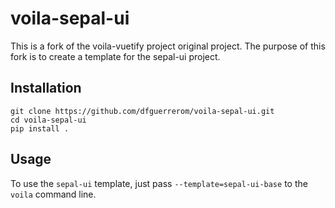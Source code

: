 # voila-sepal-ui

This is a fork of the voila-vuetify project original project. The purpose of this fork is to create a template for the sepal-ui project.

## Installation


```
git clone https://github.com/dfguerrerom/voila-sepal-ui.git
cd voila-sepal-ui
pip install .
```


## Usage

To use the `sepal-ui` template, just pass `--template=sepal-ui-base` to the `voila` command line.